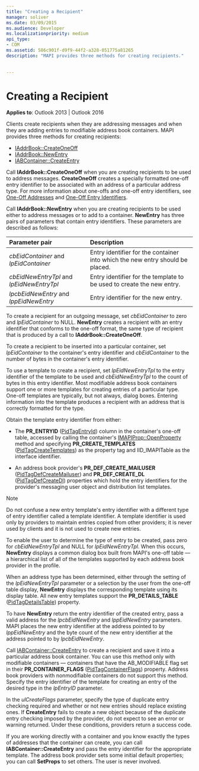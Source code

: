 ```yaml
---
title: "Creating a Recipient"
manager: soliver
ms.date: 03/09/2015
ms.audience: Developer
ms.localizationpriority: medium
api_type:
- COM
ms.assetid: 586c901f-d9f9-44f2-a328-051775a81265
description: "MAPI provides three methods for creating recipients."
 
 
---
```


# Creating a Recipient

**Applies to**: Outlook 2013 | Outlook 2016
  
Clients create recipients when they are addressing messages and when they are adding entries to modifiable address book containers. MAPI provides three methods for creating recipients:
  
- [IAddrBook::CreateOneOff](iaddrbook-createoneoff.md)
- [IAddrBook::NewEntry](iaddrbook-newentry.md)
- [IABContainer::CreateEntry](iabcontainer-createentry.md)

Call **IAddrBook::CreateOneOff** when you are creating recipients to be used to address messages. **CreateOneOff** creates a specially formatted one-off entry identifier to be associated with an address of a particular address type. For more information about one-offs and one-off entry identifiers, see [One-Off Addresses](one-off-addresses.md) and [One-Off Entry Identifiers](one-off-entry-identifiers.md).
  
Call **IAddrBook::NewEntry** when you are creating recipients to be used either to address messages or to add to a container. **NewEntry** has three pairs of parameters that contain entry identifiers. These parameters are described as follows:
  
|**Parameter pair**|**Description**|
|:-----|:-----|
| _cbEidContainer_ and _lpEidContainer_ <br/> |Entry identifier for the container into which the new entry should be placed. |
| _cbEidNewEntryTpl_ and _lpEidNewEntryTpl_ <br/> |Entry identifier for the template to be used to create the new entry. |
| _lpcbEidNewEntry_ and _lppEidNewEntry_ <br/> |Entry identifier for the new entry. |

To create a recipient for an outgoing message, set _cbEidContainer_ to zero and _lpEidContainer_ to NULL. **NewEntry** creates a recipient with an entry identifier that conforms to the one-off format, the same type of recipient that is produced by a call to **IAddrBook::CreateOneOff**.
  
To create a recipient to be inserted into a particular container, set _lpEidContainer_ to the container's entry identifier and _cbEidContainer_ to the number of bytes in the container's entry identifier.
  
To use a template to create a recipient, set _lpEidNewEntryTpl_ to the entry identifier of the template to be used and _cbEidNewEntryTpl_ to the count of bytes in this entry identifier. Most modifiable address book containers support one or more templates for creating entries of a particular type. One-off templates are typically, but not always, dialog boxes. Entering information into the template produces a recipient with an address that is correctly formatted for the type.
  
Obtain the template entry identifier from either:
  
- The **PR_ENTRYID** ([PidTagEntryId](pidtagentryid-canonical-property.md)) column in the container's one-off table, accessed by calling the container's [IMAPIProp::OpenProperty](imapiprop-openproperty.md) method and specifying **PR_CREATE_TEMPLATES** ([PidTagCreateTemplates](pidtagcreatetemplates-canonical-property.md)) as the property tag and IID_IMAPITable as the interface identifier.

- An address book provider's **PR_DEF_CREATE_MAILUSER** ([PidTagDefCreateMailuser](pidtagdefcreatemailuser-canonical-property.md)) and **PR_DEF_CREATE_DL** ([PidTagDefCreateDl](pidtagdefcreatedl-canonical-property.md)) properties which hold the entry identifiers for the provider's messaging user object and distribution list templates.

> [!NOTE]
> Do not confuse a new entry template's entry identifier with a different type of entry identifier called a template identifier. A template identifier is used only by providers to maintain entries copied from other providers; it is never used by clients and it is not used to create new entries.
  
To enable the user to determine the type of entry to be created, pass zero for _cbEidNewEntryTpl_ and NULL for _lpEidNewEntryTpl_. When this occurs, **NewEntry** displays a common dialog box built from MAPI's one-off table — a hierarchical list of all of the templates supported by each address book provider in the profile.
  
When an address type has been determined, either through the setting of the _lpEidNewEntryTpl_ parameter or a selection by the user from the one-off table display, **NewEntry** displays the corresponding template using its display table. All new entry templates support the **PR_DETAILS_TABLE** ([PidTagDetailsTable](pidtagdetailstable-canonical-property.md)) property.
  
To have **NewEntry** return the entry identifier of the created entry, pass a valid address for the _lpcbEidNewEntry_ and _lppEidNewEntry_ parameters. MAPI places the new entry identifier at the address pointed to by _lppEidNewEntry_ and the byte count of the new entry identifier at the address pointed to by _lpcbEidNewEntry_.
  
Call [IABContainer::CreateEntry](iabcontainer-createentry.md) to create a recipient and save it into a particular address book container. You can use this method only with modifiable containers — containers that have the AB_MODIFIABLE flag set in their **PR_CONTAINER_FLAGS** ([PidTagContainerFlags](pidtagcontainerflags-canonical-property.md)) property. Address book providers with nonmodifiable containers do not support this method. Specify the entry identifier of the template for creating an entry of the desired type in the _lpEntryID_ parameter.
  
In the _ulCreateFlags_ parameter, specify the type of duplicate entry checking required and whether or not new entries should replace existing ones. If **CreateEntry** fails to create a new object because of the duplicate entry checking imposed by the provider, do not expect to see an error or warning returned. Under these conditions, providers return a success code.
  
If you are working directly with a container and you know exactly the types of addresses that the container can create, you can call **IABContainer::CreateEntry** and pass the entry identifier for the appropriate template. The address book provider sets some initial default properties; you can call **SetProps** to set others. The user is never involved.
  
